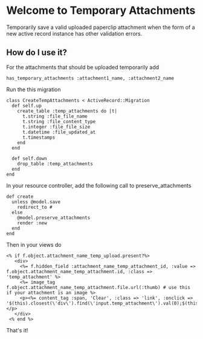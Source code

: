 Welcome to Temporary Attachments
==========================

Temporarily save a valid uploaded paperclip attachment when the form of a new active record instance has other validation errors.  

How do I use it?
----------------

For the attachments that should be uploaded temporarily add

    has_temporary_attachments :attachment1_name, :attachment2_name
    
Run the this migration

    class CreateTempAttachments < ActiveRecord::Migration
      def self.up
        create_table :temp_attachments do |t|
          t.string :file_file_name
          t.string :file_content_type
          t.integer :file_file_size
          t.datetime :file_updated_at
          t.timestamps
        end
      end

      def self.down
        drop_table :temp_attachments
      end
    end

In your resource controller, add the following call to preserve_attachments

    def create
      unless @model.save
        redirect_to #
      else
        @model.preserve_attachments
        render :new
      end
    end

Then in your views do

    <% if f.object.attachment_name_temp_upload.present?%>
       <div>
         <%= f.hidden_field :attachment_name_temp_attachment_id, :value => f.object.attachment_name_temp_attachment.id, :class => 'temp_attachment' %>
         <%= image_tag f.object.attachment_name_temp_attachment.file.url(:thumb) # use this if your attachment is an image %>
         <p><%= content_tag :span, 'Clear', :class => 'link', :onclick => '$(this).closest(\'div\').find(\'input.temp_attachment\').val(0);$(this).closest(\'div\').hide();'%></p>
       </div>  
     <% end %>

That's it!

